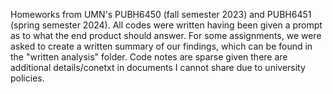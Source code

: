 Homeworks from UMN's PUBH6450 (fall semester 2023) and PUBH6451 (spring semester 2024). 
All codes were written having been given a prompt as to what the end product should answer. For some assignments, we were asked to create a written summary of our findings, which can be found in the "written analysis" folder.
Code notes are sparse given there are additional details/conetxt in documents I cannot share due to university policies. 
